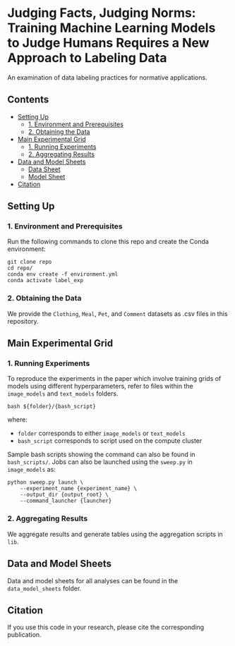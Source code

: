 # Judging Facts, Judging Norms: Training Machine Learning Models to Judge Humans Requires a New Approach to Labeling Data <!-- omit in toc -->
An examination of data labeling practices for normative applications. 

## Contents <!-- omit in toc -->
- [Setting Up](#setting-up)
  - [1. Environment and Prerequisites](#1-environment-and-prerequisites)
  - [2. Obtaining the Data](#2-obtaining-the-data)
- [Main Experimental Grid](#main-experimental-grid)
  - [1. Running Experiments](#1-running-experiments)
  - [2. Aggregating Results](#2-aggregating-results)
- [Data and Model Sheets](#data-and-model-sheets)
  - [Data Sheet](#data-and-model-sheets)
  - [Model Sheet](#data-and-model-sheets)
- [Citation](#citation)


## Setting Up
### 1. Environment and Prerequisites
Run the following commands to clone this repo and create the Conda environment:

```
git clone repo
cd repo/
conda env create -f environment.yml
conda activate label_exp
```

### 2. Obtaining the Data
We provide the `Clothing`, `Meal`, `Pet`, and `Comment` datasets as .csv files in this repository. 


## Main Experimental Grid
### 1. Running Experiments
To reproduce the experiments in the paper which involve training grids of models using different hyperparameters, refer to files within the `image_models` and `text_models` folders.

```
bash ${folder}/{bash_script} 
```

where:
- `folder` corresponds to either `image_models` or `text_models`
- `bash_script` corresponds to script used on the compute cluster 

Sample bash scripts showing the command can also be found in `bash_scripts/`.
Jobs can also be launched using the `sweep.py` in `image_models` as:

```
python sweep.py launch \
    --experiment_name {experiment_name} \
    --output_dir {output_root} \
    --command_launcher {launcher} 
```

### 2. Aggregating Results
We aggregate results and generate tables using the aggregation scripts in `lib`.

## Data and Model Sheets
Data and model sheets for all analyses can be found in the `data_model_sheets` folder.

## Citation
If you use this code in your research, please cite the corresponding publication.
